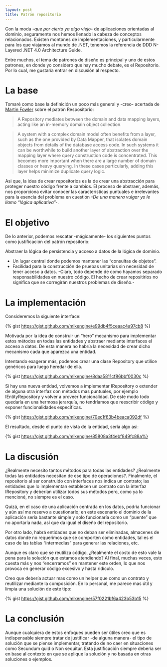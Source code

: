 ```yaml
---
layout: post
title: Patrón repositorio
---
```


Con la moda *-que por cierto ya algo viejo-* de aplicaciones orientadas al dominio, seguramente nos hemos llenado la cabeza de conceptos relacionados. Existen montones de implementaciones, y particularmente para los que viajamos al mundo de .NET, tenemos la referencia de DDD N-Layered .NET 4.0 Architecture Guide.

Entre muchos, el tema de patrones de diseño es principal y uno de estos patrones, en donde yo considero que hay mucho debate, es el Repositorio. Por lo cual,  me gustaría entrar en discusión al respecto.

# La base
Tomaré como base la definición un poco más general y -creo- acertada de [Martin Fowler](http://martinfowler.com/) sobre el patrón Respositorio:

> A Repository mediates between the domain and data mapping layers, acting like an in-memory domain object collection.

> A system with a complex domain model often benefits from a layer, such as the one provided by Data Mapper, that isolates domain objects from details of the database access code. In such systems it can be worthwhile to build another layer of abstraction over the mapping layer where query construction code is concentrated. This becomes more important when there are a large number of domain classes or heavy querying. In these cases particularly, adding this layer helps minimize duplicate query logic.

Asi que, la idea de crear repositorios es la de crear una abstracción para proteger nuestro código frente a cambios. El proceso de abstraer, además, nos proporciona evitar conocer las características puntuales e irrelevantes para la esencia del problema en cuestión *-De una manera vulgar yo le llamo “lógica aplicativa”-*.

# El objetivo

 De lo anterior, podemos rescatar -mágicamente- los siguientes puntos como justificación del patrón repositorio:

Abstraer la lógica de persistencia y acceso a datos de la lógica de dominio.
* Un lugar central donde podemos mantener las “consultas de objetos”.
* Facilidad para la construcción de pruebas unitarias sin necesidad de tener acceso a datos. -Claro, todo depende de como hayamos separado responsabilidades en nuestro código. El hecho de crear repositirios no significa que se corregirán nuestros problemas de diseño.-

# La implementación

Consideremos la siguiente interface:

{% gist https://gist.github.com/mikengine/e99db4f5ceaac4a97cb8 %}

Motivada por la idea de construir un “hero” mecanismo para implementar estos métodos en todas las entidades y abstraer mediante interfaces el acceso a datos. De esta manera no habría la necesidad de crear dicho mecanismo cada que aparezca una entidad.

Intentando exagerar más, podemos crear una clase Repository que utilice genéricos para luego heredar de ella.

{% gist https://gist.github.com/mikengine/8daa5811cf86bbf0030c %}

Si hay una nueva entidad, volvemos a implementar IRepository o extender de alguna otra interfaz con métodos mas puntuales, por ejemplo IEntityRepository y volver a proveer funcionalidad. De este modo todo quedaría en una hermosa jerarquía, no tendríamos que reescribir código y exponer funcionalidades específicas.

{% gist https://gist.github.com/mikengine/70ec1f63b4beaca092df %}

El resultado, desde el punto de vista de la entidad, sería algo asi:

{% gist https://gist.github.com/mikengine/85808a3f4ebf849fc88a%}

# La discusión

¿Realmente necesito tantos métodos para todas las entidades? ¿Realmente todas las entidades necesitan de ese tipo de operaciones?. Finalmente, el repositorio al ser construido con interfaces nos indica un contrato; las entidades que lo implementan establecen un contrato con la interfaz IRepository y deberían utilizar todos sus métodos pero, como ya lo mencioné, no siempre es el caso.

Quizá, en el caso de una aplicación centrada en los datos, podría funcionar y aún así me reservo a cuestionarlo; en este escenario el dominio de la aplicación sería bastante simple y solo funcionaría como un “puente” que no aportaría nada, así que da igual el diseño del repositorio.

Por otro lado, habrá entidades que no deban ser eliminadas, almacenes de datos donde no requerimos que se comporten como entidades, tal es el caso de las tablas “intermedias” para generar las relaciones, etc.

Aunque es claro que se reutiliza código, ¿Realmente el costo de esto vale la pena para la solución que estamos atendiendo? Al final, muchas veces, esto cuesta más y nos “encerramos” en mantener este orden, lo que nos provoca en generar código excesivo y hasta ridículo.

Creo que debería actuar mas como un helper que como un contrato y reutilizar mediante la composición. En lo personal, me parece mas útil y limpia una solución de este tipo:

{% gist https://gist.github.com/mikengine/57f0221bf6a423b53b15 %}

# La conclusión

Aunque cualquiera de estos enfoques pueden ser útiles creo que es indispensable siempre tratar de justificar -de alguna manera- el tipo de solución que se piense implementar, tratando de no caer en situaciones como Secundum quid o Non sequitur. Esta justificación siempre debería ser en base al contexto en que se aplique la solución y no basada en otras soluciones o ejemplos.
